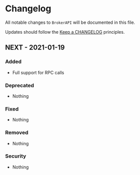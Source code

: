 # Changelog

All notable changes to `BrokerAPI` will be documented in this file.

Updates should follow the [Keep a CHANGELOG](http://keepachangelog.com/) principles.

## NEXT - 2021-01-19

### Added
- Full support for RPC calls

### Deprecated
- Nothing

### Fixed
- Nothing

### Removed
- Nothing

### Security
- Nothing
